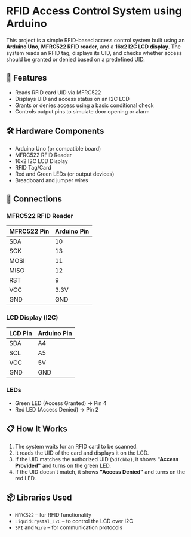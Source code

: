 # RFID Access Control System using Arduino

This project is a simple RFID-based access control system built using an **Arduino Uno**, **MFRC522 RFID reader**, and a **16x2 I2C LCD display**. The system reads an RFID tag, displays its UID, and checks whether access should be granted or denied based on a predefined UID.

## 🚀 Features

- Reads RFID card UID via MFRC522
- Displays UID and access status on an I2C LCD
- Grants or denies access using a basic conditional check
- Controls output pins to simulate door opening or alarm

## 🛠️ Hardware Components

- Arduino Uno (or compatible board)
- MFRC522 RFID Reader
- 16x2 I2C LCD Display
- RFID Tag/Card
- Red and Green LEDs (or output devices)
- Breadboard and jumper wires

## 🔌 Connections

### MFRC522 RFID Reader
| MFRC522 Pin | Arduino Pin |
|-------------|-------------|
| SDA         | 10          |
| SCK         | 13          |
| MOSI        | 11          |
| MISO        | 12          |
| RST         | 9           |
| VCC         | 3.3V        |
| GND         | GND         |

### LCD Display (I2C)
| LCD Pin | Arduino Pin |
|---------|-------------|
| SDA     | A4          |
| SCL     | A5          |
| VCC     | 5V          |
| GND     | GND         |

### LEDs
- Green LED (Access Granted) → Pin 4  
- Red LED (Access Denied) → Pin 2  

## 📋 How It Works

1. The system waits for an RFID card to be scanned.
2. It reads the UID of the card and displays it on the LCD.
3. If the UID matches the authorized UID (`5dfcbb2`), it shows **"Access Provided"** and turns on the green LED.
4. If the UID doesn't match, it shows **"Access Denied"** and turns on the red LED.



## 📦 Libraries Used

- `MFRC522` – for RFID functionality  
- `LiquidCrystal_I2C` – to control the LCD over I2C  
- `SPI` and `Wire` – for communication protocols



